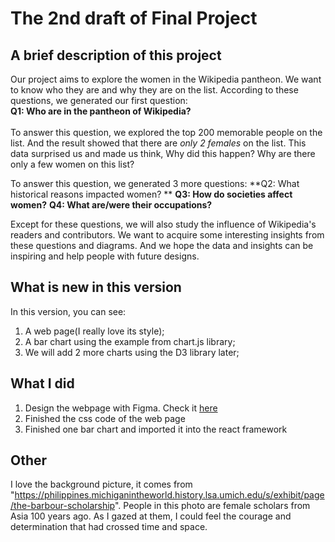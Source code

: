 # The 2nd draft of Final Project


## A brief description of this project
Our project aims to explore the women in the Wikipedia pantheon. We want to know who they are and why they are on the list. According to these questions, we generated our first question:<br/>
**Q1: Who are in the pantheon of Wikipedia?** <br/>
<br/>
To answer this question, we explored the top 200 memorable people on the list. And the result showed that there are *only 2 females* on the list. This data surprised us and made us think, Why did this happen? Why are there only a few women on this list? 

To answer this question, we generated 3 more questions: 
**Q2: What historical reasons impacted women? **
**Q3: How do societies affect women?**
**Q4: What are/were their occupations?**

Except for these questions, we will also study the influence of Wikipedia's readers and contributors. We want to acquire some interesting insights from these questions and diagrams. And we hope the data and insights can be inspiring and help people with future designs.

## What is new in this version
In this version, you can see:<br/>
1. A web page(I really love its style);<br/>
2. A bar chart using the example from chart.js library;<br/>
3. We will add 2 more charts using the D3 library later;<br/>

## What I did
1. Design the webpage with Figma. Check it [here](https://www.figma.com/file/vx8p2yPTd8wEGsC64z125G/INST-630%3A-Pantheon?node-id=0%3A1&t=f8syhoggwYfLJdj1-1)
2. Finished the css code of the web page
3. Finished one bar chart and imported it into the react framework

## Other
I love the background picture, it comes from "https://philippines.michiganintheworld.history.lsa.umich.edu/s/exhibit/page/the-barbour-scholarship". People  in this photo are female scholars from Asia 100 years ago. As I gazed at them, I could feel the courage and determination that had crossed time and space.

